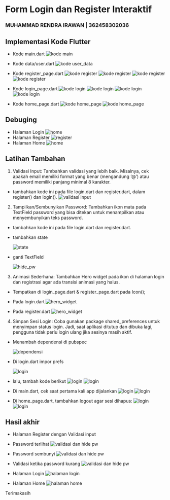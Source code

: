 # Form Login dan Register Interaktif
### MUHAMMAD RENDRA IRAWAN | 362458302036

## Implementasi Kode Flutter
- Kode main.dart
![kode main](media/main.png)

- Kode data/user.dart
![kode user_data](media/user_data.png)

- Kode register_page.dart
![kode register](media/register_1.png)
![kode register](media/register_2.png)
![kode register](media/register_3.png)
![kode register](media/register_4.png)

- Kode login_page.dart
![kode login](media/login_1.png)
![kode login](media/login_2.png)
![kode login](media/login_3.png)
![kode login](media/login_4.png)

- Kode home_page.dart
![kode home_page](media/home_1.png)
![kode home_page](media/home_2.png)

## Debuging
- Halaman Login
![home](media/page_login.png)
- Halaman Register
![register](media/page_register.png)
- Halaman Home
![home](media/page_home.png)

## Latihan Tambahan
1. Validasi Input: Tambahkan validasi yang lebih baik. Misalnya, cek apakah email memiliki format yang benar (mengandung ’@’) atau password memiliki panjang minimal 8 karakter.

- tambahkan kode ini pada file login.dart dan register.dart, dalam register() dan login().
![validasi input](media/validasi_input.png)

2. Tampilkan/Sembunyikan Password: Tambahkan ikon mata pada TextField password yang bisa ditekan untuk menampilkan atau menyembunyikan teks password.

- tambahkan kode ini pada file login.dart dan register.dart.

- tambahkan state

    ![state](media/state.png)

- ganti TextField

    ![hide_pw](media/hide_password.png)

3. Animasi Sederhana: Tambahkan Hero widget pada ikon di halaman login dan registrasi agar ada transisi animasi yang halus.

- Tempatkan di login_page.dart & register_page.dart pada Icon();

- Pada login.dart
![hero_widget](media/hero_login.png)

- Pada register.dart
![hero_widget](media/hero_register.png)

4.  Simpan Sesi Login: Coba gunakan package shared_preferences untuk menyimpan status login. Jadi, saat aplikasi ditutup dan dibuka lagi, pengguna tidak perlu login ulang jika sesinya masih aktif.

- Menambah dependensi di pubspec

    ![dependensi](media/dependensi_pub.png)

- Di login.dart impor prefs

    ![login](media/sesiLogin_login.png)

- lalu, tambah kode berikut
![login](media/sesiLogin_login_2.png)
![login](media/sesiLogin_login_3.png)

- Di main.dart, cek saat pertama kali app dijalankan
![login](media/sesiLogin_main.png)
![login](media/sesiLogin_main_2.png)

- Di home_page.dart, tambahkan logout agar sesi dihapus:
![login](media/sesiLogin_home.png)
![login](media/sesiLogin_home_2.png)


## Hasil akhir

- Halaman Register dengan  Validasi input
- Password terlihat
![validasi dan hide pw](media/register_tampil.png)

- Password sembunyi
![validasi dan hide pw](media/register_tutup.png)

- Validasi ketika password kurang
![validasi dan hide pw](media/register_kurang.png)

- Halaman Login
![halaman login](media/login_page.png)

- Halaman Home
![halaman home](media/home_page_2.png)

Terimakasih

